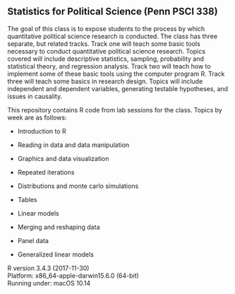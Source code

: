 ## Statistics for Political Science (Penn PSCI 338)

The goal of this class is to expose students to the process by which quantitative political science research is conducted. The class has three separate, but related tracks. Track one will teach some basic tools necessary to conduct quantitative political science research. Topics covered will include descriptive statistics, sampling, probability and statistical theory, and regression analysis. Track two will teach how to implement some of these basic tools using the computer program R. Track three will teach some basics in research design. Topics will include independent and dependent variables, generating testable hypotheses, and issues in causality.

This repository contains R code from lab sessions for the class. Topics by week are as follows:
* Introduction to R

* Reading in data and data manipulation

* Graphics and data visualization

* Repeated iterations

* Distributions and monte carlo simulations

* Tables 

* Linear models 

* Merging and reshaping data 

* Panel data 

* Generalized linear models

R version 3.4.3 (2017-11-30)
<br>Platform: x86_64-apple-darwin15.6.0 (64-bit)
<br>Running under: macOS  10.14

